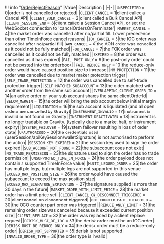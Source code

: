 !!! info "[OrderRejectReason](/../../schemas/order_reject_reason)"
    |Value| Description |
    |-|-|
    |`UNSPECIFIED` = 0|order is not cancelled or rejected|
    |`CLIENT_CANCEL` = 1|client called a Cancel API|
    |`CLIENT_BULK_CANCEL` = 2|client called a Bulk Cancel API|
    |`CLIENT_SESSION_END` = 3|client called a Session Cancel API, or set the WebSocket connection to 'cancelOrdersOnTerminate'|
    |`MARKET_CANCEL` = 4|the market order was cancelled after no/partial fill. Lower precedence than other TimeInForce cancel reasons|
    |`IOC_CANCEL` = 5|the IOC order was cancelled after no/partial fill|
    |`AON_CANCEL` = 6|the AON order was cancelled as it could not be fully matched|
    |`FOK_CANCEL` = 7|the FOK order was cancelled as it could not be fully matched|
    |`EXPIRED` = 8|the order was cancelled as it has expired|
    |`FAIL_POST_ONLY` = 9|the post-only order could not be posted into the orderbook|
    |`FAIL_REDUCE_ONLY` = 10|the reduce-only order would have caused position size to increase|
    |`MM_PROTECTION` = 11|the order was cancelled due to market maker protection trigger|
    |`SELF_TRADE_PROTECTION` = 12|the order was cancelled due to self-trade protection trigger|
    |`SELF_MATCHED_SUBACCOUNT` = 13|the order matched with another order from the same sub account|
    |`OVERLAPPING_CLIENT_ORDER_ID` = 14|an active order on your sub account shares the same clientOrderId|
    |`BELOW_MARGIN` = 15|the order will bring the sub account below initial margin requirement|
    |`LIQUIDATION` = 16|the sub account is liquidated (and all open orders are cancelled by Gravity)|
    |`INSTRUMENT_INVALID` = 17|instrument is invalid or not found on Gravity|
    |`INSTRUMENT_DEACTIVATED` = 18|instrument is no longer tradable on Gravity. (typically due to a market halt, or instrument expiry)|
    |`SYSTEM_FAILOVER` = 19|system failover resulting in loss of order state|
    |`UNAUTHORISED` = 20|the credentials used (userSession/apiKeySession/walletSignature) is not authorised to perform the action|
    |`SESSION_KEY_EXPIRED` = 21|the session key used to sign the order expired|
    |`SUB_ACCOUNT_NOT_FOUND` = 22|the subaccount does not exist|
    |`NO_TRADE_PERMISSION` = 23|the signature used to sign the order has no trade permission|
    |`UNSUPPORTED_TIME_IN_FORCE` = 24|the order payload does not contain a supported TimeInForce value|
    |`MULTI_LEGGED_ORDER` = 25|the order has multiple legs, but multiple legs are not supported by this venue|
    |`EXCEED_MAX_POSITION_SIZE` = 26|the order would have caused the subaccount to exceed the max position size|
    |`EXCEED_MAX_SIGNATURE_EXPIRATION` = 27|the signature supplied is more than 30 days in the future|
    |`MARKET_ORDER_WITH_LIMIT_PRICE` = 28|the market order has a limit price set|
    |`CLIENT_CANCEL_ON_DISCONNECT_TRIGGERED` = 29|client cancel on disconnect triggered|
    |`OCO_COUNTER_PART_TRIGGERED` = 30|the OCO counter part order was triggered|
    |`REDUCE_ONLY_LIMIT` = 31|the remaining order size was cancelled because it exceeded current position size|
    |`CLIENT_REPLACE` = 32|the order was replaced by a client replace request|
    |`DERISK_MUST_BE_IOC` = 33|the derisk order must be an IOC order|
    |`DERISK_MUST_BE_REDUCE_ONLY` = 34|the derisk order must be a reduce-only order|
    |`DERISK_NOT_SUPPORTED` = 35|derisk is not supported|
    |`INVALID_ORDER_TYPE` = 36|the order type is invalid|
